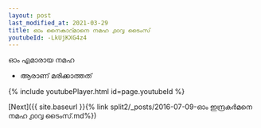 ```yaml
---
layout: post
last_modified_at: 2021-03-29
title: ഓം നൈകാറ്മാനെ നമഹ ൧൦൮ ടൈംസ്
youtubeId: -LkUjKXG4z4
---
```

 
 
 ഓം എമാരായ നമഹ 
 
 -  ആരാണ് മരിക്കാത്തത് 
 
  
 
  
 
 
 
 
 
 


{% include youtubePlayer.html id=page.youtubeId %}
 
[Next]({{ site.baseurl }}{% link  split2/_posts/2016-07-09-ഓം ഇന്ദ്രകർമനെ നമഹ ൧൦൮ ടൈംസ്.md%})
 
